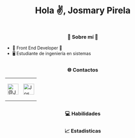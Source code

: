 <div align="center">
  <h1 align="center">Hola ✌, Josmary Pirela</h1>
  </div>
 
  <img src="https://github.com/Josmaryppirelag/Josmarypirelag/blob/ba0bf9d21b8b12f177df33ac45f6ea6e9badd633/FRONT%20END%20DEVELOPER.png" alt="">
  
  ## <h3 align="center">🌠 Sobre mí 🌠</h3>
  
  - 🌟 Front End Developer 🌟
  - 🖥 Estudiante de ingeniería en sistemas

  ## <h3 align="center">🌐 Contactos</h3>
  
  <table align="center">
<tr>
<td>

<a href="https://twitter.com/JosmaryPTech"><img align="center" alt="@JosmaryPTech | Twitter" width="35px" src="https://github.com/Josmaryppirelag/Josmarypirelag/blob/a3dc1d190609a27cb43762df93bd74ba2933b3d9/icons8-twitter-64.png"/></a>

</td>
  <td>

<a href="https://www.linkedin.com/in/josmary-paola-pirela-gonzalez/"><img align="center" alt="Josmary Pirela | Linkedin" width="35px" src="https://github.com/Josmaryppirelag/Josmarypirelag/blob/e69541e9bea8cdea40cc40ce23712eb12f6b9b98/icons8-linkedin-64.png"/></a>

</td>
</tr>
</table>
  
  ## <h3 align="center">💻 Habilidades</h3>
  
  ## <h3 align="center">📈 Estadisticas</h3>
  </div>
  
 
